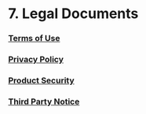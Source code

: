 # 7. Legal Documents

### [Terms of Use](https://storage.googleapis.com/aip-dev-assets/legal/AI-Platform-Terms-of-Use-20221002.pdf)

### [Privacy Policy](https://storage.googleapis.com/aip-dev-assets/legal/AI-Platform-Privacy-Policy-20230313.pdf)

### [Product Security](https://storage.googleapis.com/aip-dev-assets/legal/AI-Platform-Product-Security-EN-20221014.pdf)

### [Third Party Notice](https://storage.googleapis.com/aip-dev-assets/legal/AI-Platform-Third-Party-Notice.txt)
